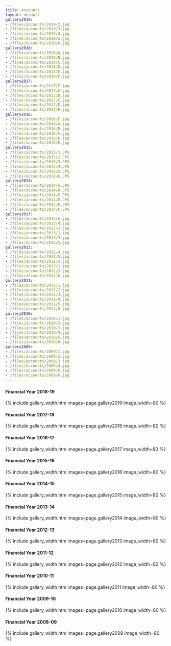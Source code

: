```yaml
---
title: Accounts
layout: default
gallery2019:
- /files/accounts/2019/2.jpg
- /files/accounts/2019/3.jpg
- /files/accounts/2019/4.jpg
- /files/accounts/2019/5.jpg
- /files/accounts/2019/6.jpg
gallery2018:
- /files/accounts/2018/A.jpg
- /files/accounts/2018/B.jpg
- /files/accounts/2018/C.jpg
- /files/accounts/2018/D.jpg
- /files/accounts/2018/E.jpg
- /files/accounts/2018/F.jpg
gallery2017:
- /files/accounts/2017/F.jpg
- /files/accounts/2017/A.jpg
- /files/accounts/2017/B.jpg
- /files/accounts/2017/C.jpg
- /files/accounts/2017/D.jpg
- /files/accounts/2017/E.jpg
gallery2016:
- /files/accounts/2016/F.jpg
- /files/accounts/2016/A.jpg
- /files/accounts/2016/B.jpg
- /files/accounts/2016/C.jpg
- /files/accounts/2016/D.jpg
- /files/accounts/2016/E.jpg
gallery2015:
- /files/accounts/2015/1.JPG
- /files/accounts/2015/2.JPG
- /files/accounts/2015/3.JPG
- /files/accounts/2015/4.JPG
- /files/accounts/2015/5.JPG
- /files/accounts/2015/6.JPG
gallery2014:
- /files/accounts/2014/A.JPG
- /files/accounts/2014/B.JPG
- /files/accounts/2014/C.JPG
- /files/accounts/2014/D.JPG
- /files/accounts/2014/E.JPG
- /files/accounts/2014/F.JPG
gallery2013:
- /files/accounts/2013/6.jpg
- /files/accounts/2013/4.jpg
- /files/accounts/2013/2.jpg
- /files/accounts/2013/1.jpg
- /files/accounts/2013/3.jpg
- /files/accounts/2013/5.jpg
gallery2012:
- /files/accounts/2012/4.jpg
- /files/accounts/2012/5.jpg
- /files/accounts/2012/3.jpg
- /files/accounts/2012/1.jpg
- /files/accounts/2012/2.jpg
- /files/accounts/2012/6.jpg
gallery2011:
- /files/accounts/2011/1.jpg
- /files/accounts/2011/2.jpg
- /files/accounts/2011/3.jpg
- /files/accounts/2011/4.jpg
- /files/accounts/2011/5.jpg
- /files/accounts/2011/6.jpg
gallery2010:
- /files/accounts/2010/1.jpg
- /files/accounts/2010/2.jpg
- /files/accounts/2010/3.jpg
- /files/accounts/2010/4.jpg
- /files/accounts/2010/5.jpg
- /files/accounts/2010/6.jpg
gallery2009:
- /files/accounts/2009/1.jpg
- /files/accounts/2009/2.jpg
- /files/accounts/2009/3.jpg
- /files/accounts/2009/4.jpg
- /files/accounts/2009/5.jpg
- /files/accounts/2009/6.jpg
---
```


#### Financial Year 2018-19
{% include gallery_width.htm images=page.gallery2019 image_width=80 %}

#### Financial Year 2017-18
{% include gallery_width.htm images=page.gallery2018 image_width=80 %}

#### Financial Year 2016-17
{% include gallery_width.htm images=page.gallery2017 image_width=80 %}

#### Financial Year 2015-16
{% include gallery_width.htm images=page.gallery2016 image_width=80 %}

#### Financial Year 2014-15
{% include gallery_width.htm images=page.gallery2015 image_width=80 %}

#### Financial Year 2013-14
{% include gallery_width.htm images=page.gallery2014 image_width=80 %}

#### Financial Year 2012-13
{% include gallery_width.htm images=page.gallery2013 image_width=80 %}

#### Financial Year 2011-12
{% include gallery_width.htm images=page.gallery2012 image_width=80 %}

#### Financial Year 2010-11
{% include gallery_width.htm images=page.gallery2011 image_width=80 %}

#### Financial Year 2009-10
{% include gallery_width.htm images=page.gallery2010 image_width=80 %}

#### Financial Year 2008-09
{% include gallery_width.htm images=page.gallery2009 image_width=80 %}
